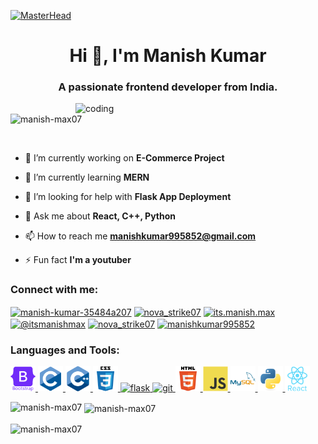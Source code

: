 [![MasterHead](https://drive.google.com/file/d/1dcDw2HoUSQ5IXahKJednqRTUE-3HTvix/view?usp=sharing)](https://drive.google.com/file/d/1dcDw2HoUSQ5IXahKJednqRTUE-3HTvix/view?usp=sharing)
<h1 align="center">Hi 👋, I'm Manish Kumar</h1>
<h3 align="center">A passionate frontend developer from India.</h3>
<img align="right" alt="coding" width="400" src="https://cdn.dribbble.com/users/1162077/screenshots/3848914/programmer.gif">

<p align="left"> <img src="https://komarev.com/ghpvc/?username=manish-max07&label=Profile%20views&color=0e75b6&style=flat" alt="manish-max07" /> </p>

<p align="left"> <a href="https://twitter.com/" target="blank"><img src="https://img.shields.io/twitter/follow/?logo=twitter&style=for-the-badge" alt="" /></a> </p>

- 🔭 I’m currently working on **E-Commerce Project**

- 🌱 I’m currently learning **MERN**

- 🤝 I’m looking for help with **Flask App Deployment**

- 💬 Ask me about **React, C++, Python**

- 📫 How to reach me **manishkumar995852@gmail.com**

- ⚡ Fun fact **I'm a youtuber**

<h3 align="left">Connect with me:</h3>
<p align="left">
<a href="https://linkedin.com/in/manish-kumar-35484a207" target="blank"><img align="center" src="https://raw.githubusercontent.com/rahuldkjain/github-profile-readme-generator/master/src/images/icons/Social/linked-in-alt.svg" alt="manish-kumar-35484a207" height="30" width="40" /></a>
<a href="https://stackoverflow.com/users/nova_strike07" target="blank"><img align="center" src="https://raw.githubusercontent.com/rahuldkjain/github-profile-readme-generator/master/src/images/icons/Social/stack-overflow.svg" alt="nova_strike07" height="30" width="40" /></a>
<a href="https://instagram.com/its.manish.max" target="blank"><img align="center" src="https://raw.githubusercontent.com/rahuldkjain/github-profile-readme-generator/master/src/images/icons/Social/instagram.svg" alt="its.manish.max" height="30" width="40" /></a>
<a href="https://www.youtube.com/c/@itsmanishmax" target="blank"><img align="center" src="https://raw.githubusercontent.com/rahuldkjain/github-profile-readme-generator/master/src/images/icons/Social/youtube.svg" alt="@itsmanishmax" height="30" width="40" /></a>
<a href="https://www.codechef.com/users/nova_strike07" target="blank"><img align="center" src="https://cdn.jsdelivr.net/npm/simple-icons@3.1.0/icons/codechef.svg" alt="nova_strike07" height="30" width="40" /></a>
<a href="https://codeforces.com/profile/manishkumar995852" target="blank"><img align="center" src="https://raw.githubusercontent.com/rahuldkjain/github-profile-readme-generator/master/src/images/icons/Social/codeforces.svg" alt="manishkumar995852" height="30" width="40" /></a>
</p>

<h3 align="left">Languages and Tools:</h3>
<p align="left"> <a href="https://getbootstrap.com" target="_blank" rel="noreferrer"> <img src="https://raw.githubusercontent.com/devicons/devicon/master/icons/bootstrap/bootstrap-plain-wordmark.svg" alt="bootstrap" width="40" height="40"/> </a> <a href="https://www.cprogramming.com/" target="_blank" rel="noreferrer"> <img src="https://raw.githubusercontent.com/devicons/devicon/master/icons/c/c-original.svg" alt="c" width="40" height="40"/> </a> <a href="https://www.w3schools.com/cpp/" target="_blank" rel="noreferrer"> <img src="https://raw.githubusercontent.com/devicons/devicon/master/icons/cplusplus/cplusplus-original.svg" alt="cplusplus" width="40" height="40"/> </a> <a href="https://www.w3schools.com/css/" target="_blank" rel="noreferrer"> <img src="https://raw.githubusercontent.com/devicons/devicon/master/icons/css3/css3-original-wordmark.svg" alt="css3" width="40" height="40"/> </a> <a href="https://flask.palletsprojects.com/" target="_blank" rel="noreferrer"> <img src="https://www.vectorlogo.zone/logos/pocoo_flask/pocoo_flask-icon.svg" alt="flask" width="40" height="40"/> </a> <a href="https://git-scm.com/" target="_blank" rel="noreferrer"> <img src="https://www.vectorlogo.zone/logos/git-scm/git-scm-icon.svg" alt="git" width="40" height="40"/> </a> <a href="https://www.w3.org/html/" target="_blank" rel="noreferrer"> <img src="https://raw.githubusercontent.com/devicons/devicon/master/icons/html5/html5-original-wordmark.svg" alt="html5" width="40" height="40"/> </a> <a href="https://developer.mozilla.org/en-US/docs/Web/JavaScript" target="_blank" rel="noreferrer"> <img src="https://raw.githubusercontent.com/devicons/devicon/master/icons/javascript/javascript-original.svg" alt="javascript" width="40" height="40"/> </a> <a href="https://www.mysql.com/" target="_blank" rel="noreferrer"> <img src="https://raw.githubusercontent.com/devicons/devicon/master/icons/mysql/mysql-original-wordmark.svg" alt="mysql" width="40" height="40"/> </a> <a href="https://www.python.org" target="_blank" rel="noreferrer"> <img src="https://raw.githubusercontent.com/devicons/devicon/master/icons/python/python-original.svg" alt="python" width="40" height="40"/> </a> <a href="https://reactjs.org/" target="_blank" rel="noreferrer"> <img src="https://raw.githubusercontent.com/devicons/devicon/master/icons/react/react-original-wordmark.svg" alt="react" width="40" height="40"/> </a> </p>

<p><img align="left" src="https://github-readme-stats.vercel.app/api/top-langs?username=manish-max07&show_icons=true&locale=en&layout=compact" alt="manish-max07" /></p>

<p>&nbsp;<img align="center" src="https://github-readme-stats.vercel.app/api?username=manish-max07&show_icons=true&locale=en" alt="manish-max07" /></p>

<p><img align="center" src="https://github-readme-streak-stats.herokuapp.com/?user=manish-max07&" alt="manish-max07" /></p>
